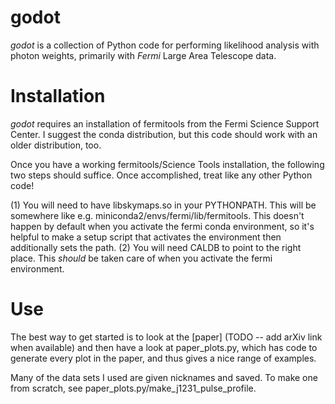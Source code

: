 # godot

*godot* is a collection of Python code for performing likelihood analysis with photon weights, primarily with *Fermi* Large Area Telescope data.

# Installation
*godot* requires an installation of fermitools from the Fermi Science Support Center.  I suggest the conda distribution, but this code should work with an older distribution, too.

Once you have a working fermitools/Science Tools installation, the following two steps should suffice.  Once accomplished, treat like any other Python code!

(1) You will need to have libskymaps.so in your PYTHONPATH.  This will be somewhere like e.g. miniconda2/envs/fermi/lib/fermitools.  This doesn't happen by default when you activate the fermi conda environment, so it's helpful to make a setup script that activates the environment then additionally sets the path.
(2) You will need CALDB to point to the right place.  This *should* be taken care of when you activate the fermi environment.

# Use

The best way to get started is to look at the [paper] (TODO -- add arXiv link when available) and then have a look at paper_plots.py, which has code to generate every plot in the paper, and thus gives a nice range of examples.

Many of the data sets I used are given nicknames and saved.  To make one from scratch, see paper_plots.py/make_j1231_pulse_profile.
